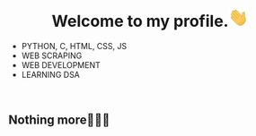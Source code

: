 <h1 align="center">Welcome to my profile.<img src="https://github.com/iamthetwodigiter/iamthetwodigiter/blob/main/gifs/Hi.gif" width="35px"></h1>
<p align="center">
</p>

<div align="center">

</div>

- PYTHON, C, HTML, CSS, JS
- WEB SCRAPING
- WEB DEVELOPMENT
- LEARNING DSA

</br>

## Nothing more🤦🏼‍♂️
